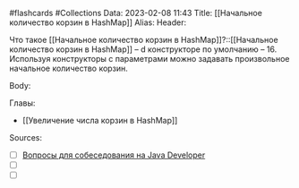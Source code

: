 #flashcards #Collections 
Data: 2023-02-08 11:43
Title: [[Начальное количество корзин в HashMap]]
Alias:
Header:

Что такое [[Начальное количество корзин в HashMap]]?::[[Начальное количество корзин в HashMap]] – d конструкторе по умолчанию – 16. Используя конструкторы с параметрами можно задавать произвольное начальное количество корзин. 
<!--SR:!2023-11-03,10,630-->



Body:






Главы:
- [[Увеличение числа корзин в HashMap]]


Sources:
- [ ] [Вопросы для собеседования на Java Developer](https://github.com/enhorse/java-interview/blob/master/README.md#%D0%9E%D0%9E%D0%9F)
- [ ] []()
- [ ] []()
